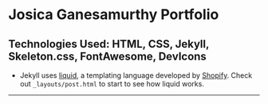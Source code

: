 # Josica Ganesamurthy Portfolio

## Technologies Used: HTML, CSS, Jekyll, Skeleton.css, FontAwesome, DevIcons

* Jekyll uses [liquid](https://help.shopify.com/themes/liquid/basics), a templating language developed by [Shopify](https://www.shopify.com/). Check out `_layouts/post.html` to start to see how liquid works.
<hr>

